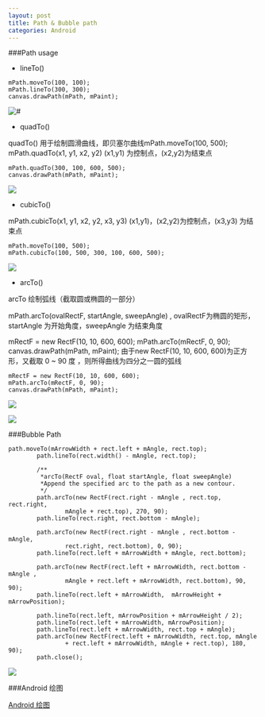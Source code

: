 ```yaml
---
layout: post
title: Path & Bubble path
categories: Android
---
```


###Path usage
 - lineTo()
 
 ```
mPath.moveTo(100, 100);
mPath.lineTo(300, 300);
canvas.drawPath(mPath, mPaint);
 ```

 ![#](/resources/image/2015-9-1-android_path/lineTo.jpg)

 - quadTo()

quadTo() 用于绘制圆滑曲线，即贝塞尔曲线mPath.moveTo(100, 500);
mPath.quadTo(x1, y1, x2, y2) (x1,y1) 为控制点，(x2,y2)为结束点

```
mPath.quadTo(300, 100, 600, 500);
canvas.drawPath(mPath, mPaint);
```

![](/resources/image/2015-9-1-android_path/quadTo.jpg)

- cubicTo()

mPath.cubicTo(x1, y1, x2, y2, x3, y3)  (x1,y1)，(x2,y2)为控制点，(x3,y3) 为结束点

```
mPath.moveTo(100, 500);
mPath.cubicTo(100, 500, 300, 100, 600, 500);
```

![](/resources/image/2015-9-1-android_path/quadTo.jpg)

 - arcTo()

 arcTo 绘制弧线（截取圆或椭圆的一部分）

 mPath.arcTo(ovalRectF, startAngle, sweepAngle) , ovalRectF为椭圆的矩形，startAngle 为开始角度，sweepAngle 为结束角度

 mRectF = new RectF(10, 10, 600, 600);
 mPath.arcTo(mRectF, 0, 90);
 canvas.drawPath(mPath, mPaint);
 由于new RectF(10, 10, 600, 600)为正方形，又截取 0 ~ 90 度 ，则所得曲线为四分之一圆的弧线

 ```
mRectF = new RectF(10, 10, 600, 600);
mPath.arcTo(mRectF, 0, 90);
canvas.drawPath(mPath, mPaint);
 ```

 ![](/resources/image/2015-9-1-android_path/arcTo.jpg)

 ![](/resources/image/2015-9-1-android_path/arcTo2.jpg)

###Bubble Path

```
path.moveTo(mArrowWidth + rect.left + mAngle, rect.top);
        path.lineTo(rect.width() - mAngle, rect.top);

        /**
         *arcTo(RectF oval, float startAngle, float sweepAngle)
         *Append the specified arc to the path as a new contour.
         */
        path.arcTo(new RectF(rect.right - mAngle , rect.top, rect.right,
                mAngle + rect.top), 270, 90);
        path.lineTo(rect.right, rect.bottom - mAngle);

        path.arcTo(new RectF(rect.right - mAngle , rect.bottom - mAngle,
                rect.right, rect.bottom), 0, 90);
        path.lineTo(rect.left + mArrowWidth + mAngle, rect.bottom);

        path.arcTo(new RectF(rect.left + mArrowWidth, rect.bottom - mAngle ,
                mAngle + rect.left + mArrowWidth, rect.bottom), 90, 90);
        path.lineTo(rect.left + mArrowWidth,  mArrowHeight + mArrowPosition);

        path.lineTo(rect.left, mArrowPosition + mArrowHeight / 2);
        path.lineTo(rect.left + mArrowWidth, mArrowPosition);
        path.lineTo(rect.left + mArrowWidth, rect.top + mAngle);
        path.arcTo(new RectF(rect.left + mArrowWidth, rect.top, mAngle
                + rect.left + mArrowWidth, mAngle + rect.top), 180, 90);
        path.close();
```

![](/resources/image/2015-9-1-android_path/bubble_path.png)

###Android 绘图


[Android 绘图](https://www.zybuluo.com/dengzhirong/note/137761)